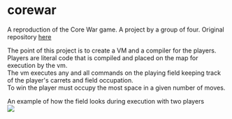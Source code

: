 # corewar
A reproduction of the Core War game. A project by a group of four. Original repository [here](http://github.com/ollevche/corewar)

The point of this project is to create a VM and a compiler for the players. <br>
Players are literal code that is compiled and placed on the map for execution by the vm. <br>
The vm executes any and all commands on the playing field keeping track of the player's carrets and field occupation. <br>
To win the player must occupy the most space in a given number of moves. <br>

An example of how the field looks during execution with two players <br> ![](https://camo.githubusercontent.com/60f079047efa03ad0bc17b4dcf2099a0b8e0b398/687474703a2f2f672e7265636f726469742e636f2f593972394537384656592e676966)
